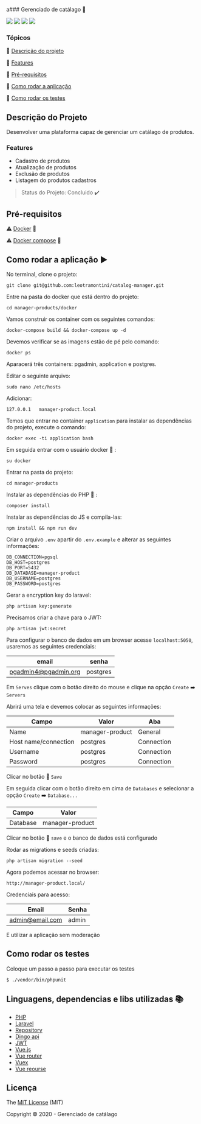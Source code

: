 a### Gerenciado de catálago :page_with_curl:

<img src="https://img.shields.io/static/v1?label=COVERAGE&message=100&color=green&style=for-the-badge"/> <img src="https://img.shields.io/static/v1?label=Licese&message=MIT&color=blue&style=for-the-badge"/> <img src="https://img.shields.io/static/v1?label=PHP&message=7.2.31&color=purple&style=for-the-badge&logo=PHP"/> <img src="https://img.shields.io/static/v1?label=LARAVEL&message=6.2&color=red&style=for-the-badge&logo=LARAVEL"/>

### Tópicos

:small_blue_diamond: [Descrição do projeto](#descrição-do-projeto)

:small_blue_diamond: [Features](#features)

:small_blue_diamond: [Pré-requisitos](#pré-requisitos)

:small_blue_diamond: [Como rodar a aplicação ](#como-rodar-a-aplicação-arrow_forward)

:small_blue_diamond: [Como rodar os testes ](#como-rodar-os-testes)


## Descrição do Projeto

Desenvolver uma plataforma capaz de gerenciar um catálago de produtos.

### Features
- Cadastro de produtos
- Atualização de produtos
- Exclusão de produtos
- Listagem do produtos cadastros

> Status do Projeto: Concluido :heavy_check_mark:

## Pré-requisitos

:warning: [Docker](https://www.docker.com/) :whale: 

:warning: [Docker compose](https://docs.docker.com/compose/) :octopus:

## Como rodar a aplicação :arrow_forward:

No terminal, clone o projeto:

```
git clone git@github.com:leotramontini/catalog-manager.git
```

Entre na pasta do docker que está dentro do projeto:

```
cd manager-products/docker
```

Vamos construir os container com os seguintes comandos:

```
docker-compose build && docker-compose up -d
```

Devemos verificar se as imagens estão de pé pelo comando:

```
docker ps
```

Aparacerá três containers: pgadmin, application e postgres.

Editar o seguinte arquivo:

```
sudo nano /etc/hosts
```

Adicionar:

```
127.0.0.1	manager-product.local
```

Temos que entrar no container `application` para instalar as dependências do projeto, execute o comando:

```
docker exec -ti application bash
```

Em seguida entrar com o usuário docker :whale: :

```
su docker
```

Entrar na pasta do projeto:

```
cd manager-products
```

Instalar as dependências do PHP :elephant: :

```
composer install
```

Instalar as dependências do JS e compila-las:

```
npm install && npm run dev
```

Criar o arquivo `.env` apartir do `.env.example` e alterar as seguintes informações:

```
DB_CONNECTION=pgsql
DB_HOST=postgres
DB_PORT=5432
DB_DATABASE=manager-product
DB_USERNAME=postgres
DB_PASSWORD=postgres
```

Gerar a encryption key do laravel:

```
php artisan key:generate
```

Precisamos criar a chave para o JWT:

```
php artisan jwt:secret
```

Para configurar o banco de dados em um browser acesse `localhost:5050`, usaremos as seguintes credenciais:

| email  | senha  |
| ------------ | ------------ |
|  pgadmin4@pgadmin.org | postgres  |

Em `Serves` clique com o botão direito do mouse e clique na opção `Create` :arrow_right: `Servers`

Abrirá uma tela e devemos colocar as seguintes informações:

| Campo  | Valor  | Aba  |
| ------------ | ------------ | ------------ |
|  Name | manager-product  | General  |
| Host name/connection  |  postgres | Connection  |
| Username |  postgres | Connection  |
| Password  |  postgres | Connection  |

Clicar no botão :floppy_disk: `Save`

Em seguida clicar com o botão direito em cima de `Databases` e selecionar a opção `Create` :arrow_right: `Database...`

|  Campo | Valor  |
| ------------ | ------------ |
| Database | manager-product  |

Clicar no botão :floppy_disk: `save` e o banco de dados está configurado

Rodar as migrations e seeds criadas:

```
php artisan migration --seed
```

Agora podemos acessar no browser:

`http://manager-product.local/`

Credenciais para acesso:

|  Email | Senha  |
| ------------ | ------------ |
|   admin@email.com | admin  |

E utilizar a aplicação sem moderação

## Como rodar os testes

Coloque um passo a passo para executar os testes

```
$ ./vendor/bin/phpunit
```

## Linguagens, dependencias e libs utilizadas :books:

- [PHP](https://www.php.net/)
- [Laravel](https://laravel.com/docs/6.x)
- [Repository](https://github.com/andersao/l5-repository)
- [Dingo api](https://github.com/dingo/api)
- [JWT](https://github.com/tymondesigns/jwt-auth)
- [Vue.js](https://vuejs.org/)
- [Vue router](https://router.vuejs.org/)
- [Vuex](https://vuex.vuejs.org/)
- [Vue reourse](https://github.com/pagekit/vue-resource)

## Licença

The [MIT License]() (MIT)

Copyright :copyright: 2020 - Gerenciado de catálago




